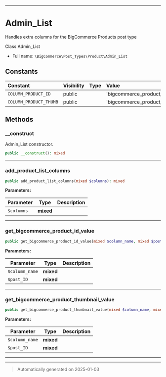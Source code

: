 ***

# Admin_List

Handles extra columns for the BigCommerce Products post type

Class Admin_List

* Full name: `\BigCommerce\Post_Types\Product\Admin_List`


## Constants

| Constant | Visibility | Type | Value |
|:---------|:-----------|:-----|:------|
|`COLUMN_PRODUCT_ID`|public| |&#039;bigcommerce_product_id&#039;|
|`COLUMN_PRODUCT_THUMB`|public| |&#039;bigcommerce_product_thumbnail&#039;|


## Methods


### __construct

Admin_List constructor.

```php
public __construct(): mixed
```












***

### add_product_list_columns



```php
public add_product_list_columns(mixed $columns): mixed
```








**Parameters:**

| Parameter | Type | Description |
|-----------|------|-------------|
| `$columns` | **mixed** |  |





***

### get_bigcommerce_product_id_value



```php
public get_bigcommerce_product_id_value(mixed $column_name, mixed $post_ID): mixed
```








**Parameters:**

| Parameter | Type | Description |
|-----------|------|-------------|
| `$column_name` | **mixed** |  |
| `$post_ID` | **mixed** |  |





***

### get_bigcommerce_product_thumbnail_value



```php
public get_bigcommerce_product_thumbnail_value(mixed $column_name, mixed $post_ID): mixed
```








**Parameters:**

| Parameter | Type | Description |
|-----------|------|-------------|
| `$column_name` | **mixed** |  |
| `$post_ID` | **mixed** |  |





***


***
> Automatically generated on 2025-01-03
